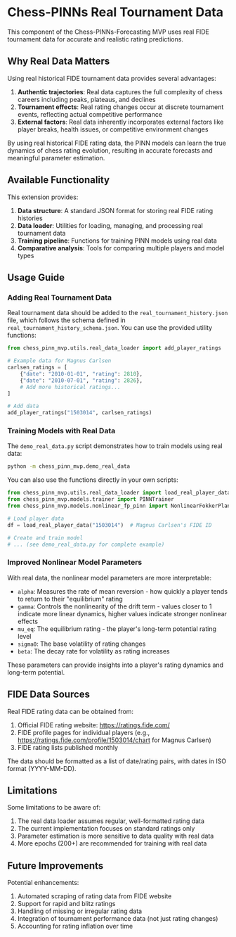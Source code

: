 # Chess-PINNs Real Tournament Data

This component of the Chess-PINNs-Forecasting MVP uses real FIDE tournament data for accurate and realistic rating predictions.

## Why Real Data Matters

Using real historical FIDE tournament data provides several advantages:

1. **Authentic trajectories**: Real data captures the full complexity of chess careers including peaks, plateaus, and declines
2. **Tournament effects**: Real rating changes occur at discrete tournament events, reflecting actual competitive performance
3. **External factors**: Real data inherently incorporates external factors like player breaks, health issues, or competitive environment changes

By using real historical FIDE rating data, the PINN models can learn the true dynamics of chess rating evolution, resulting in accurate forecasts and meaningful parameter estimation.

## Available Functionality

This extension provides:

1. **Data structure**: A standard JSON format for storing real FIDE rating histories
2. **Data loader**: Utilities for loading, managing, and processing real tournament data
3. **Training pipeline**: Functions for training PINN models using real data
4. **Comparative analysis**: Tools for comparing multiple players and model types

## Usage Guide

### Adding Real Tournament Data

Real tournament data should be added to the `real_tournament_history.json` file, which follows the schema defined in `real_tournament_history_schema.json`. You can use the provided utility functions:

```python
from chess_pinn_mvp.utils.real_data_loader import add_player_ratings

# Example data for Magnus Carlsen
carlsen_ratings = [
    {"date": "2010-01-01", "rating": 2810},
    {"date": "2010-07-01", "rating": 2826},
    # Add more historical ratings...
]

# Add data
add_player_ratings("1503014", carlsen_ratings)
```

### Training Models with Real Data

The `demo_real_data.py` script demonstrates how to train models using real data:

```bash
python -m chess_pinn_mvp.demo_real_data
```

You can also use the functions directly in your own scripts:

```python
from chess_pinn_mvp.utils.real_data_loader import load_real_player_data
from chess_pinn_mvp.models.trainer import PINNTrainer
from chess_pinn_mvp.models.nonlinear_fp_pinn import NonlinearFokkerPlanckPINN

# Load player data
df = load_real_player_data("1503014")  # Magnus Carlsen's FIDE ID

# Create and train model
# ... (see demo_real_data.py for complete example)
```

### Improved Nonlinear Model Parameters

With real data, the nonlinear model parameters are more interpretable:

- `alpha`: Measures the rate of mean reversion - how quickly a player tends to return to their "equilibrium" rating
- `gamma`: Controls the nonlinearity of the drift term - values closer to 1 indicate more linear dynamics, higher values indicate stronger nonlinear effects
- `mu_eq`: The equilibrium rating - the player's long-term potential rating level
- `sigma0`: The base volatility of rating changes
- `beta`: The decay rate for volatility as rating increases

These parameters can provide insights into a player's rating dynamics and long-term potential.

## FIDE Data Sources

Real FIDE rating data can be obtained from:

1. Official FIDE rating website: https://ratings.fide.com/
2. FIDE profile pages for individual players (e.g., https://ratings.fide.com/profile/1503014/chart for Magnus Carlsen)
3. FIDE rating lists published monthly

The data should be formatted as a list of date/rating pairs, with dates in ISO format (YYYY-MM-DD).

## Limitations

Some limitations to be aware of:

1. The real data loader assumes regular, well-formatted rating data
2. The current implementation focuses on standard ratings only
3. Parameter estimation is more sensitive to data quality with real data
4. More epochs (200+) are recommended for training with real data

## Future Improvements

Potential enhancements:

1. Automated scraping of rating data from FIDE website
2. Support for rapid and blitz ratings
3. Handling of missing or irregular rating data
4. Integration of tournament performance data (not just rating changes)
5. Accounting for rating inflation over time
